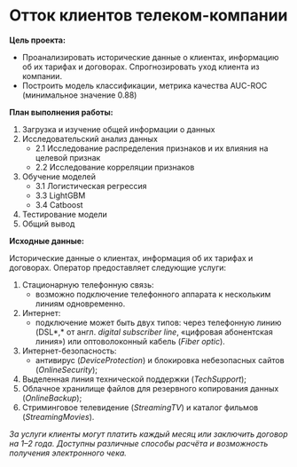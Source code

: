 # Отток клиентов телеком-компании

**Цель проекта:**

* Проанализировать исторические данные о клиентах, информацию об их тарифах и договорах. Спрогнозировать уход клиента из компании.
* Построить модель классификации, метрика качества AUC-ROC (минимальное значение 0.88)

**План выполнения работы:**

1. Загрузка и изучение общей информации о данных
2. Исследовательский анализ данных
    * 2.1 Исследование распределения признаков и их влияния на целевой признак
    * 2.2 Исследование корреляции признаков
3. Обучение моделей
    * 3.1 Логистическая регрессия
    * 3.3 LightGBM
    * 3.4 Catboost
4. Тестирование модели
5. Общий вывод

**Исходные данные:**

Исторические данные о клиентах, информация об их тарифах и договорах. Оператор предоставляет следующие услуги: 

1. Стационарную телефонную связь: 
    * возможно подключение телефонного аппарата к нескольким линиям одновременно.
2. Интернет: 
    * подключение может быть двух типов: через телефонную линию (DSL*,* от англ. *digital subscriber line*, «цифровая абонентская линия») или оптоволоконный кабель (*Fiber optic*).
3. Интернет-безопасность: 
    * антивирус (*DeviceProtection*) и блокировка небезопасных сайтов (*OnlineSecurity*);
4. Выделенная линия технической поддержки (*TechSupport*);
5. Облачное хранилище файлов для резервного копирования данных (*OnlineBackup*);
6. Стриминговое телевидение (*StreamingTV*) и каталог фильмов (*StreamingMovies*).

*За услуги клиенты могут платить каждый месяц или заключить договор на 1–2 года. Доступны различные способы расчёта и возможность получения электронного чека.*